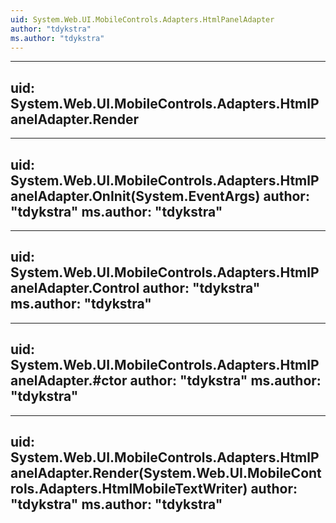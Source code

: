 ```yaml
---
uid: System.Web.UI.MobileControls.Adapters.HtmlPanelAdapter
author: "tdykstra"
ms.author: "tdykstra"
---
```


---
uid: System.Web.UI.MobileControls.Adapters.HtmlPanelAdapter.Render
---

---
uid: System.Web.UI.MobileControls.Adapters.HtmlPanelAdapter.OnInit(System.EventArgs)
author: "tdykstra"
ms.author: "tdykstra"
---

---
uid: System.Web.UI.MobileControls.Adapters.HtmlPanelAdapter.Control
author: "tdykstra"
ms.author: "tdykstra"
---

---
uid: System.Web.UI.MobileControls.Adapters.HtmlPanelAdapter.#ctor
author: "tdykstra"
ms.author: "tdykstra"
---

---
uid: System.Web.UI.MobileControls.Adapters.HtmlPanelAdapter.Render(System.Web.UI.MobileControls.Adapters.HtmlMobileTextWriter)
author: "tdykstra"
ms.author: "tdykstra"
---
